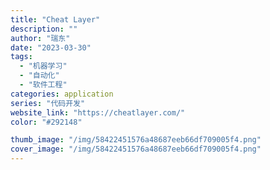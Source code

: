 ```yaml
---
title: "Cheat Layer"
description: ""
author: "瑞东"
date: "2023-03-30"
tags:
  - "机器学习"
  - "自动化"
  - "软件工程"
categories: application
series: "代码开发"
website_link: "https://cheatlayer.com/"
color: "#292148"

thumb_image: "/img/58422451576a48687eeb66df709005f4.png"
cover_image: "/img/58422451576a48687eeb66df709005f4.png"
---
```


